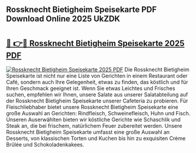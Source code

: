 ## Rossknecht Bietigheim Speisekarte PDF Download Online 2025 UkZDK

# <h2><a href="http://gc8gdj.nevu.top/?p=Rossknecht+Bietigheim+Speisekarte">🔗 👉🔴 Rossknecht Bietigheim Speisekarte 2025 PDF</a></h2>

[![Rossknecht Bietigheim Speisekarte 2025 PDF](https://i.imgur.com/dBaPXMq.png)](http://gc8gdj.nevu.top/?p=Rossknecht+Bietigheim+Speisekarte)
Die Rossknecht Bietigheim Speisekarte ist nicht nur eine Liste von Gerichten in einem Restaurant oder Café, sondern auch Ihre Gelegenheit, etwas zu finden, das köstlich und für Ihren Geschmack geeignet ist. Wenn Sie etwas Leichtes und Frisches suchen, empfehlen wir Ihnen, unsere Salate aus unserer Salatabteilung auf der Rossknecht Bietigheim Speisekarte unserer Cafeteria zu probieren. Für Fleischliebhaber bietet unsere Rossknecht Bietigheim Speisekarte eine große Auswahl an Gerichten: Rindfleisch, Schweinefleisch, Huhn und Fisch. Unseren Auserwählten bieten wir köstliche Gerichte wie Schaschlik und Steak an, die bei frischem, natürlichem Feuer zubereitet werden. Unsere Rossknecht Bietigheim Speisekarte umfasst eine große Auswahl an Desserts, von klassischen Torten und Kuchen bis hin zu exquisiten Crème Brûlée und Schokoladenkakees.
